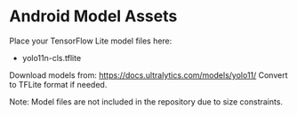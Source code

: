 # Android Model Assets

Place your TensorFlow Lite model files here:

- yolo11n-cls.tflite

Download models from: https://docs.ultralytics.com/models/yolo11/
Convert to TFLite format if needed.

Note: Model files are not included in the repository due to size constraints.
